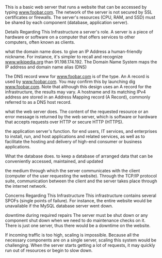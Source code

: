 This is a basic web server that runs a website that can be accessed by typing www.foobar.com. The network of the server is not secured by SSL certificates or firewalls. The server's resources (CPU, RAM, and SSD) must be shared by each component (database, application server).

Details Regarding This Infrastructure
a server's role.
A server is a piece of hardware or software on a computer that offers services to other computers, often known as clients.

what the domain name does.
to give an IP Address a human-friendly nickname. For instance, it's simpler to recall and recognize www.wikipedia.org than 91.198.174.192. The Domain Name System maps the IP address and domain name alias (DNS)

The DNS record www for www.foobar.com is of the type.
An A record is used by www.foobar.com. You may confirm this by launching dig www.foobar.com.
Note that although this design uses an A record for the infrastructure, the results may vary.
A hostname and its matching IPv4 address are stored in an Address Mapping record (A Record), commonly referred to as a DNS host record.

what the web server does.
The content of the requested resource or an error message is returned by the web server, which is software or hardware that accepts requests over HTTP or secure HTTP (HTTPS).

the application server's function.
for end users, IT services, and enterprises to install, run, and host applications and related services, as well as to facilitate the hosting and delivery of high-end consumer or business applications.



What the database does.
to keep a database of arranged data that can be conveniently accessed, maintained, and updated

the medium through which the server communicates with the client (computer of the user requesting the website).
Through the TCP/IP protocol suite, communication between the client and the server takes place through the internet network.

Concerns Regarding This Infrastructure
This infrastructure contains several SPOFs (single points of failure).
For instance, the entire website would be unavailable if the MySQL database server went down.

downtime during required repairs
The server must be shut down or any component shut down when we need to do maintenance checks on it. There is just one server, thus there would be a downtime on the website.

If incoming traffic is too high, scaling is impossible.
Because all the necessary components are on a single server, scaling this system would be challenging. When the server starts getting a lot of requests, it may quickly run out of resources or begin to slow down.
